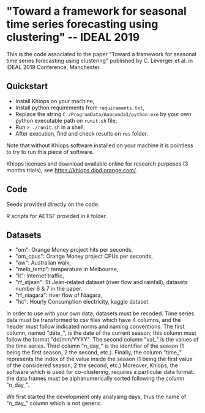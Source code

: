# "Toward a framework for seasonal time series forecasting using clustering" -- IDEAL 2019

This is the code associated to the paper "Toward a framework for seasonal time
series forecasting using clustering" published by C. Leverger et al. in
IDEAL 2019 Conference, Manchester.

## Quickstart

- Install Khiops on your machine,
- Install python requirements from ```requirements.txt```,
- Replace the string ```C:/ProgramData/Anaconda3/python.exe``` by your own
  python executable path on ```runit.sh``` file,
- Run ```> ./runit.sh``` in a shell,
- After execution, find and check results on ```res``` folder.

Note that without Khiops software installed on your machine it is pointless to
try to run this piece of software.

Khiops licenses and download available online for research purposes (3 months
trials), see https://khiops.diod.orange.com/.

## Code

Seeds provided directly on the code.

R scripts for AETSF provided in ```R``` folder.

## Datasets

- "om": Orange Money project hits per seconds,
- "om_cpus": Orange Money project CPUs per seconds,
- "aw": Australian walk,
- "melb_temp": temperature in Melbourne,
- "it": internet traffic,
- "rf_stjean": St Jean-related dataset (river flow and rainfall), datasets
  number 6 & 7 in the paper.
- "rf_niagara": river flow of Niagara,
- "hc": Hourly Consumption electricity, kaggle dataset.

In order to use with your own data, datasets must be recoded. Time series data
must be transformed to csv files which have 4 columns, and the header must
follow indicated norms and naming conventions. The first column, named "date\_",
is the date of the current season; this column must follow the format
"dd/mm/YYYY". The second column "val\_" is the values of the time series. Third
column "n\_day\_" is the identifier of the season (1 being the first season, 2
the second, etc.). Finally, the column "time\_" represents the index of the
value inside the season (1 being the first value of the considered season, 2 the
second, etc.) Moreover, Khiops, the software which is used for co-clustering,
requires a particular data format: the data frames must be alphanumerically
sorted following the column "n\_day\_". 

We first started the development only analysing days, thus the name of "n_day_"
column which is not generic. 

